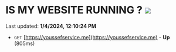 # IS MY WEBSITE RUNNING ? [![](https://img.shields.io/static/v1?label=Sponsor&message=%E2%9D%A4&logo=GitHub&color=%23fe8e86)](https://github.com/sponsors/<username>)

Last updated: **1/4/2024, 12:10:24 PM**

- `GET` [https://youssefservice.me](https://youssefservice.me) - **Up** (805ms)
